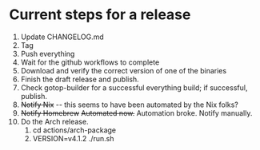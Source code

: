 # Current steps for a release

1. Update CHANGELOG.md
2. Tag
3. Push everything
4. Wait for the github workflows to complete
5. Download and verify the correct version of one of the binaries
6. Finish the draft release and publish.
7. Check gotop-builder for a successful everything build; if successful, publish.
8. ~~Notify Nix~~ -- this seems to have been automated by the Nix folks?
9. ~~Notify Homebrew~~ ~~Automated now.~~ Automation broke. Notify manually.
10. Do the Arch release.
	1. cd actions/arch-package
	2. VERSION=v4.1.2 ./run.sh
